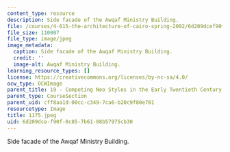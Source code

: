```yaml
---
content_type: resource
description: Side facade of the Awqaf Ministry Building.
file: /courses/4-615-the-architecture-of-cairo-spring-2002/6d209dcef90f0c857b6108b57975cb30_1175.jpeg
file_size: 110007
file_type: image/jpeg
image_metadata:
  caption: Side facade of the Awqaf Ministry Building.
  credit: ''
  image-alt: Awqaf Ministry Building.
learning_resource_types: []
license: https://creativecommons.org/licenses/by-nc-sa/4.0/
ocw_type: OCWImage
parent_title: 19 - Competing Neo Styles in the Early Twentieth Century
parent_type: CourseSection
parent_uid: cff8aa1d-00cc-c349-7ca6-b20c9f80e701
resourcetype: Image
title: 1175.jpeg
uid: 6d209dce-f90f-0c85-7b61-08b57975cb30
---
```

Side facade of the Awqaf Ministry Building.